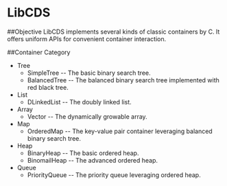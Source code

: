 LibCDS
=============

##Objective
LibCDS implements several kinds of classic containers by C. It offers uniform APIs for convenient container interaction.

##Container Category
+ Tree  
  + SimpleTree -- The basic binary search tree.  
  + BalancedTree -- The balanced binary search tree implemented with red black tree.  
+ List
  + DLinkedList -- The doubly linked list.
+ Array
  + Vector -- The dynamically growable array. 
+ Map
  + OrderedMap -- The key-value pair container leveraging balanced binary search tree.   
+ Heap
  + BinaryHeap -- The basic ordered heap.
  + BinomailHeap -- The advanced ordered heap.
+ Queue
  + PriorityQueue -- The priority queue leveraging ordered heap.
